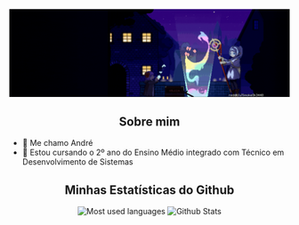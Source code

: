<img src="assets/profile-banner.gif">

<!-- <div align="center">
  <a href=""><img src="https://img.icons8.com/bubbles/50/000000/github.png" alt="Github"></a>
  <a href=""><img src="https://img.icons8.com/bubbles/50/000000/linkedin.png" alt="Github"></a>
  <a href=""><img src="https://img.icons8.com/bubbles/50/000000/instagram.png" alt="Instagram"></a>
</div> -->

<h2 align="center">Sobre mim</h2>
<ul>
  <li>
    📜 Me chamo André
  </li>
  <li>
    🌱 Estou cursando o 2º ano do Ensino Médio integrado com Técnico em Desenvolvimento de Sistemas
  </li>
</ul>
<h2 align="center">Minhas Estatísticas do Github</h2>
<div align="center">
  
![Most used languages](https://github-readme-stats-ydewolfs-projects.vercel.app/api/top-langs/?username=ydewolf&theme=radical&show_icons=true&hide_border=true&langs_count=7&layout=donut&hide=cmake,c%2B%2B)
![Github Stats](https://github-readme-stats-ydewolfs-projects.vercel.app/api?username=yDewolf&theme=radical&show_icons=true&hide_border=true&count_private=true)
  
</div>

